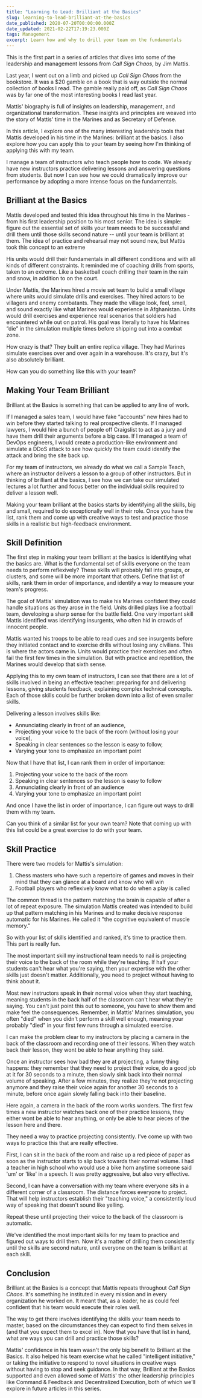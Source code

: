 ```yaml
---
title: "Learning to Lead: Brilliant at the Basics"
slug: learning-to-lead-brilliant-at-the-basics
date_published: 2020-07-20T00:00:00.000Z
date_updated: 2021-02-22T17:19:23.000Z
tags: Management
excerpt: Learn how and why to drill your team on the fundamentals
---
```


This is the first part in a series of articles that dives into some of the leadership and management lessons from *Call Sign Chaos*, by Jim Mattis.

Last year, I went out on a limb and picked up *Call Sign Chaos* from the bookstore. It was a $20 gamble on a book that is way outside the normal collection of books I read. The gamble really paid off, as *Call Sign Chaos* was by far one of the most interesting books I read last year.

Mattis' biography is full of insights on leadership, management, and organizational transformation. These insights and principles are weaved into the story of Mattis' time in the Marines and as Secretary of Defense.

In this article, I explore one of the many interesting leadership tools that Mattis developed in his time in the Marines: brilliant at the basics. I also explore how you can apply this to your team by seeing how I'm thinking of applying this with my team.

I manage a team of instructors who teach people how to code. We already have new instructors practice delivering lessons and answering questions from students. But now I can see how we could dramatically improve our performance by adopting a more intense focus on the fundamentals.

## Brilliant at the Basics

Mattis developed and tested this idea throughout his time in the Marines - from his first leadership position to his most senior. The idea is simple: figure out the essential set of skills your team needs to be successful and drill them until those skills second nature -- until your team is brilliant at them. The idea of practice and rehearsal may not sound new, but Mattis took this concept to an extreme

His units would drill their fundamentals in all different conditions and with all kinds of different constraints. It reminded me of coaching drills from sports, taken to an extreme. Like a basketball coach drilling their team in the rain and snow, in addition to on the court.

Under Mattis, the Marines hired a movie set team to build a small village where units would simulate drills and exercises. They hired actors to be villagers and enemy combatants. They made the village look, feel, smell, and sound exactly like what Marines would experience in Afghanistan. Units would drill exercises and experience real scenarios that soldiers had encountered while out on patrol. His goal was literally to have his Marines “die” in the simulation multiple times before shipping out into a combat zone.

How crazy is that? They built an entire replica village. They had Marines simulate exercises over and over again in a warehouse. It's crazy, but it's also absolutely brilliant.

How can you do something like this with your team?

## Making Your Team Brilliant

Brilliant at the Basics is something that can be applied to any line of work.

If I managed a sales team, I would have fake “accounts” new hires had to win before they started talking to real prospective clients. If I managed lawyers, I would hire a bunch of people off Craigslist to act as a jury and have them drill their arguments before a big case. If I managed a team of DevOps engineers, I would create a production-like environment and simulate a DDoS attack to see how quickly the team could identify the attack and bring the site back up.

For my team of instructors, we already do what we call a Sample Teach, where an instructor delivers a lesson to a group of other instructors. But in thinking of brilliant at the basics, I see how we can take our simulated lectures a lot further and focus better on the individual skills required to deliver a lesson well.

Making your team brilliant at the basics starts by identifying all the skills, big and small, required to do exceptionally well in their role. Once you have the list, rank them and come up with creative ways to test and practice those skills in a realistic but high-feedback environment.

## Skill Definition

The first step in making your team brilliant at the basics is identifying what the basics are. What is the fundamental set of skills everyone on the team needs to perform reflexively? These skills will probably fall into groups, or clusters, and some will be more important that others. Define that list of skills, rank them in order of importance, and identify a way to measure your team's progress.

The goal of Mattis' simulation was to make his Marines confident they could handle situations as they arose in the field. Units drilled plays like a football team, developing a sharp sense for the battle field. One very important skill Mattis identified was identifying insurgents, who often hid in crowds of innocent people.

Mattis wanted his troops to be able to read cues and see insurgents before they initiated contact and to exercise drills without losing any civilians. This is where the actors came in. Units would practice their exercises and often fail the first few times in the simulation. But with practice and repetition, the Marines would develop that sixth sense.

Applying this to my own team of instructors, I can see that there are a lot of skills involved in being an effective teacher: preparing for and delivering lessons, giving students feedback, explaining complex technical concepts. Each of those skills could be further broken down into a list of even smaller skills.

Delivering a lesson involves skills like:

- Annunciating clearly in front of an audience,
- Projecting your voice to the back of the room (without losing your voice),
- Speaking in clear sentences so the lesson is easy to follow,
- Varying your tone to emphasize an important point

Now that I have that list, I can rank them in order of importance:

1. Projecting your voice to the back of the room
2. Speaking in clear sentences so the lesson is easy to follow
3. Annunciating clearly in front of an audience
4. Varying your tone to emphasize an important point

And once I have the list in order of importance, I can figure out ways to drill them with my team.

Can you think of a similar list for your own team? Note that coming up with this list could be a great exercise to do with your team.

## Skill Practice

There were two models for Mattis's simulation:

1. Chess masters who have such a repertoire of games and moves in their mind that they can glance at a board and know who will win
2. Football players who reflexively know what to do when a play is called

The common thread is the pattern matching the brain is capable of after a lot of repeat exposure. The simulation Mattis created was intended to build up that pattern matching in his Marines and to make decisive response automatic for his Marines. He called it "the cognitive equivalent of muscle memory."

So with your list of skills identified and ranked, it's time to practice them. This part is really fun.

The most important skill my instructional team needs to nail is projecting their voice to the back of the room while they're teaching. If half your students can't hear what you're saying, then your expertise with the other skills just doesn't matter. Additionally, you need to project without having to think about it.

Most new instructors speak in their normal voice when they start teaching, meaning students in the back half of the classroom can't hear what they're saying. You can't just point this out to someone, you have to show them and make feel the consequences. Remember, in Mattis' Marines simulation, you often "died" when you didn't perform a skill well enough, meaning your probably "died" in your first few runs through a simulated exercise.

I can make the problem clear to my instructors by placing a camera in the back of the classroom and recording one of their lessons. When they watch back their lesson, they wont be able to hear anything they said.

Once an instructor sees how bad they are at projecting, a funny thing happens: they remember that they need to project their voice, do a good job at it for 30 seconds to a minute, then slowly sink back into their normal volume of speaking. After a few minutes, they realize they're not projecting anymore and they raise their voice again for another 30 seconds to a minute, before once again slowly falling back into their baseline.

Here again, a camera in the back of the room works wonders. The first few times a new instructor watches back one of their practice lessons, they either wont be able to hear anything, or only be able to hear pieces of the lesson here and there.

They need a way to practice projecting consistently. I've come up with two ways to practice this that are really effective.

First, I can sit in the back of the room and raise up a red piece of paper as soon as the instructor starts to slip back towards their normal volume. I had a teacher in high school who would use a bike horn anytime someone said 'um' or 'like' in a speech. It was pretty aggressive, but also very effective.

Second, I can have a conversation with my team where everyone sits in a different corner of a classroom. The distance forces everyone to project. That will help instructors establish their "teaching voice," a consistently loud way of speaking that doesn't sound like yelling.

Repeat these until projecting their voice to the back of the classroom is automatic.

We've identified the most important skills for my team to practice and figured out ways to drill them. Now it's a matter of drilling them consistently until the skills are second nature, until everyone on the team is brilliant at each skill.

## Conclusion

Brilliant at the Basics is a concept that Mattis repeats throughout *Call Sign Chaos*. It's something he instituted in every mission and in every organization he worked on. It meant that, as a leader, he as could feel confident that his team would execute their roles well.

The way to get there involves identifying the skills your team needs to master, based on the circumstances they can expect to find them selves in (and that you expect them to excel in). Now that you have that list in hand, what are ways you can drill and practice those skills?

Mattis' confidence in his team wasn't the only big benefit to Brilliant at the Basics. It also helped his team exercise what he called "intelligent initiative," or taking the initiative to respond to novel situations in creative ways without having to stop and seek guidance. In that way, Brilliant at the Basics supported and even allowed some of Mattis' the other leadership principles like Command & Feedback and Decentralized Execution, both of which we'll explore in future articles in this series.
